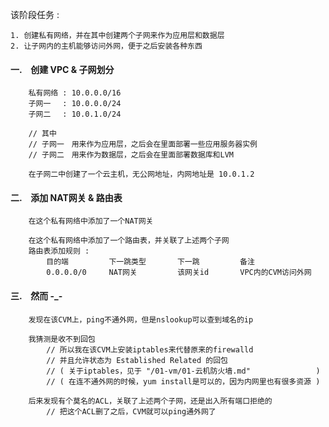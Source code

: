 该阶段任务 :

    1. 创建私有网络，并在其中创建两个子网来作为应用层和数据层
    2. 让子网内的主机能够访问外网，便于之后安装各种东西


#### 一.　创建 VPC & 子网划分 ####

        私有网络 : 10.0.0.0/16
        子网一　 : 10.0.0.0/24
        子网二　 : 10.0.1.0/24
        
        // 其中
        // 子网一　用来作为应用层，之后会在里面部署一些应用服务器实例
        // 子网二　用来作为数据层，之后会在里面部署数据库和LVM
        
        在子网二中创建了一个云主机，无公网地址，内网地址是 10.0.1.2


#### 二.　添加 NAT网关 & 路由表 ####

        在这个私有网络中添加了一个NAT网关
        
        在这个私有网络中添加了一个路由表，并关联了上述两个子网
        路由表添加规则 :
            目的端         下一跳类型       下一跳         备注
            0.0.0.0/0     NAT网关         该网关id       VPC内的CVM访问外网


#### 三.　然而 -_- ####

        发现在该CVM上，ping不通外网，但是nslookup可以查到域名的ip
        
        我猜测是收不到回包
            // 所以我在该CVM上安装iptables来代替原来的firewalld
            // 并且允许状态为 Established Related 的回包
            // ( 关于iptables，见于 "/01-vm/01-云机防火墙.md"　　　　　　　   )
            // ( 在连不通外网的时候，yum install是可以的，因为内网里也有很多资源 )
        
        后来发现有个莫名的ACL，关联了上述两个子网，还是出入所有端口拒绝的
            // 把这个ACL删了之后，CVM就可以ping通外网了
